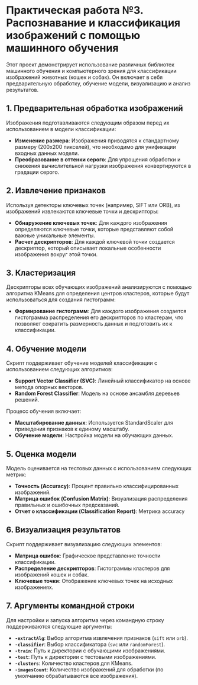 # Практическая работа №3. Распознавание и классификация изображений с помощью машинного обучения

Этот проект демонстрирует использование различных библиотек машинного обучения и компьютерного зрения для классификации изображений животных (кошек и собак). Он включает в себя предварительную обработку, обучение модели, визуализацию и анализ результатов.

## 1. Предварительная обработка изображений

Изображения подготавливаются следующим образом перед их использованием в модели классификации:

- **Изменение размера**: Изображения приводятся к стандартному размеру (200x200 пикселей), что необходимо для унификации входных данных модели.
- **Преобразование в оттенки серого**: Для упрощения обработки и снижения вычислительной нагрузки изображения конвертируются в градации серого.

## 2. Извлечение признаков

Используя детекторы ключевых точек (например, SIFT или ORB), из изображений извлекаются ключевые точки и дескрипторы:

- **Обнаружение ключевых точек**: Для каждого изображения определяются ключевые точки, которые представляют собой важные уникальные элементы.
- **Расчет дескрипторов**: Для каждой ключевой точки создается дескриптор, который описывает локальные особенности изображения вокруг этой точки.

## 3. Кластеризация

Дескрипторы всех обучающих изображений анализируются с помощью алгоритма KMeans для определения центров кластеров, которые будут использоваться для создания гистограмм:

- **Формирование гистограмм**: Для каждого изображения создается гистограмма распределения его дескрипторов по кластерам, что позволяет сократить размерность данных и подготовить их к классификации.

## 4. Обучение модели

Скрипт поддерживает обучение моделей классификации с использованием следующих алгоритмов:

- **Support Vector Classifier (SVC)**: Линейный классификатор на основе метода опорных векторов.
- **Random Forest Classifier**: Модель на основе ансамбля деревьев решений.

Процесс обучения включает:

- **Масштабирование данных**: Используется StandardScaler для приведения признаков к единому масштабу.
- **Обучение модели**: Настройка модели на обучающих данных.

## 5. Оценка модели

Модель оценивается на тестовых данных с использованием следующих метрик:

- **Точность (Accuracy)**: Процент правильно классифицированных изображений.
- **Матрица ошибок (Confusion Matrix)**: Визуализация распределения правильных и ошибочных предсказаний.
- **Отчет о классификации (Classification Report)**: Метрика accuracy

## 6. Визуализация результатов

Скрипт поддерживает визуализацию следующих элементов:

- **Матрица ошибок**: Графическое представление точности классификации.
- **Распределение дескрипторов**: Гистограммы кластеров для изображений кошек и собак.
- **Ключевые точки**: Отображение ключевых точек на исходных изображениях.

## 7. Аргументы командной строки

Для настройки и запуска алгоритма через командную строку поддерживаются следующие аргументы:

- **`-extractAlg`**: Выбор алгоритма извлечения признаков (`sift` или `orb`).
- **`-classifier`**: Выбор классификатора (`svc` или `randomForest`).
- **`-train`**: Путь к директории с обучающими изображениями.
- **`-test`**: Путь к директории с тестовыми изображениями.
- **`-clusters`**: Количество кластеров для KMeans.
- **`-imagesCount`**: Количество изображений для обработки (по умолчанию обрабатываются все изображения).
